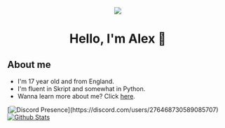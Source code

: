 <div align="center">
<img src="https://cdn.upload.systems/uploads/Ju1UAsfl.gif">
    <h1>Hello, I'm Alex 👋</h1>
</div>

## About me
- I'm 17 year old and from England.
- I'm fluent in Skript and somewhat in Python.</br>
- Wanna learn more about me? Click [here](https://en.pronouns.page/@Houlton).


[![Discord Presence](https://lanyard.cnrad.dev/api/276468730589085707?idleMessage=Probably%20doing%20something%20which%20isn't%20Rich%20Presence%20supported.)](https://discord.com/users/276468730589085707)
[![Github Stats](https://github-readme-stats.vercel.app/api?username=ahoulton&show_icons=true&theme=github_dark&hide_border=true)](https://github.com/ahoulton)
